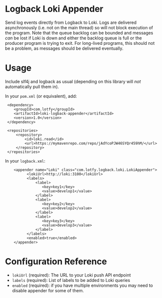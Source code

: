 Logback Loki Appender
===============================

Send log events directly from Logback to Loki. Logs are delivered asynchronously (i.e. not on the main thread) so will not block execution of the program. Note that the queue backlog can be bounded and messages *can* be lost if Loki is down and either the backlog queue is full or the producer program is trying to exit. For long-lived programs, this should not be a problem, as messages should be delivered eventually.

Usage
=====
Include slf4j and logback as usual (depending on this library will *not* automatically pull them in).

In your `pom.xml` (or equivalent), add:

     <dependency>
        <groupId>com.lotfy</groupId>
        <artifactId>loki-logback-appender</artifactId>
        <version>1.0</version>
     </dependency>
     
     <repositories>
         <repository>
             <id>loki.read</id>
             <url>https://mymavenrepo.com/repo/jAdYcoPJW46SYQr459hM/</url>
         </repository>
     </repositories>


In your `logback.xml`:

        <appender name="Loki" class="com.lotfy.logback.loki.LokiAppender">
              <lokiUrl>http://loki:3100</lokiUrl>
              <labels>
                  <label>
                     <key>key1</key>
                     <value>develop1</value>
                  </label>
                  <label>
                     <key>key2</key>
                     <value>develop2</value>
                  </label>
                  <label>
                     <key>key3</key>
                     <value>develop3</value>
                  </label>
              </labels>
              <enabled>true</enabled>
        </appender>


Configuration Reference
=======================

 * `lokiUrl` (required): The URL to your Loki push API endpoint
 * `labels` (required): List of labels to be added to Loki queries 
 * `enabled` (required): if you have multiple environments you may need to disable appender for some of them.
 
